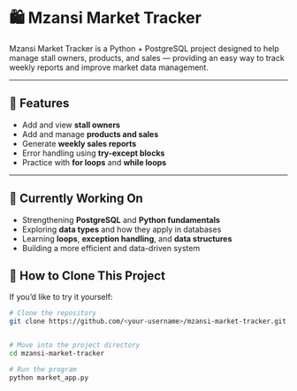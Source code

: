 # 🛍️ Mzansi Market Tracker

Mzansi Market Tracker is a Python + PostgreSQL project designed to help manage stall owners, products, and sales — providing an easy way to track weekly reports and improve market data management.

---

## 🚀 Features
- Add and view **stall owners**
- Add and manage **products and sales**
- Generate **weekly sales reports**
- Error handling using **try-except blocks**
- Practice with **for loops** and **while loops**

---

## 🧠 Currently Working On
- Strengthening **PostgreSQL** and **Python fundamentals**
- Exploring **data types** and how they apply in databases
- Learning **loops**, **exception handling**, and **data structures**
- Building a more efficient and data-driven system


## 💾 How to Clone This Project
If you’d like to try it yourself:


```bash
# Clone the repository
git clone https://github.com/<your-username>/mzansi-market-tracker.git


# Move into the project directory
cd mzansi-market-tracker

# Run the program
python market_app.py
